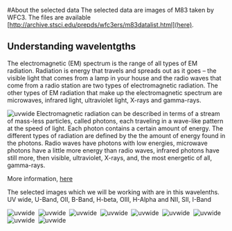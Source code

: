 #About the selected data
The selected data are images of M83 taken by WFC3. The files are available [http://archive.stsci.edu/prepds/wfc3ers/m83datalist.html](here).
## Understanding wavelentgths
The electromagnetic (EM) spectrum is the range of all types of EM radiation. Radiation is energy that travels and spreads out as it goes – the visible light that comes from a lamp in your house and the radio waves that come from a radio station are two types of electromagnetic radiation. The other types of EM radiation that make up the electromagnetic spectrum are microwaves, infrared light, ultraviolet light, X-rays and gamma-rays.
<html>
<body>

<img border="0" src="https://raw.githubusercontent.com/LaurethTeX/Clustering/master/em_spectrum.jpg" alt="uvwide">

<html>
<body>
Electromagnetic radiation can be described in terms of a stream of mass-less particles, called photons, each traveling in a wave-like pattern at the speed of light. Each photon contains a certain amount of energy. The different types of radiation are defined by the the amount of energy found in the photons. Radio waves have photons with low energies, microwave photons have a little more energy than radio waves, infrared photons have still more, then visible, ultraviolet, X-rays, and, the most energetic of all, gamma-rays.

More information, [here](http://imagine.gsfc.nasa.gov/docs/science/know_l1/emspectrum.html)

The selected images which we will be working with are in this wavelenths.
UV wide, U-Band, OII, B-Band, H-beta, OIII, H-Alpha and NII, SII, I-Band
<html>
<body>

<img border="0" src="https://raw.githubusercontent.com/LaurethTeX/Clustering/master/f225w-uvwide.jpg" alt="uvwide">&nbsp;
<img border="0" src="https://raw.githubusercontent.com/LaurethTeX/Clustering/master/f336w-uband.jpg" alt="uvwide">&nbsp;
<img border="0" src="https://raw.githubusercontent.com/LaurethTeX/Clustering/master/f373n-oii.jpg" alt="uvwide">&nbsp;
<img border="0" src="https://raw.githubusercontent.com/LaurethTeX/Clustering/master/f438w-bband.jpg" alt="uvwide">&nbsp;
<img border="0" src="https://raw.githubusercontent.com/LaurethTeX/Clustering/master/f487n-hbeta.jpg" alt="uvwide">&nbsp;
<img border="0" src="https://raw.githubusercontent.com/LaurethTeX/Clustering/master/f502n-oiii.jpg" alt="uvwide">&nbsp;
<img border="0" src="https://raw.githubusercontent.com/LaurethTeX/Clustering/master/f657n-halpha.jpg" alt="uvwide">&nbsp;
<img border="0" src="https://raw.githubusercontent.com/LaurethTeX/Clustering/master/f673n-sii.jpg" alt="uvwide">&nbsp;
<img border="0" src="https://raw.githubusercontent.com/LaurethTeX/Clustering/master/f814w-iband.jpg" alt="uvwide">

<html>
<body>
